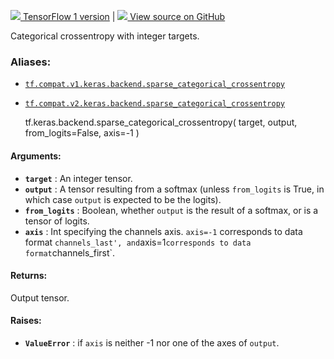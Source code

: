 [ ![](https://tensorflow.google.cn/images/tf_logo_32px.png) TensorFlow 1
version](/versions/r1.15/api_docs/python/tf/keras/backend/sparse_categorical_crossentropy)
|  [ ![](https://tensorflow.google.cn/images/GitHub-Mark-32px.png) View source
on GitHub
](https://github.com/tensorflow/tensorflow/blob/r2.0/tensorflow/python/keras/backend.py#L4480-L4555)  
  
  
Categorical crossentropy with integer targets.

### Aliases:

  * [`tf.compat.v1.keras.backend.sparse_categorical_crossentropy`](/api_docs/python/tf/keras/backend/sparse_categorical_crossentropy)
  * [`tf.compat.v2.keras.backend.sparse_categorical_crossentropy`](/api_docs/python/tf/keras/backend/sparse_categorical_crossentropy)

    
    
    tf.keras.backend.sparse_categorical_crossentropy(
        target,
        output,
        from_logits=False,
        axis=-1
    )
    

#### Arguments:

  * **`target`** : An integer tensor.
  * **`output`** : A tensor resulting from a softmax (unless `from_logits` is True, in which case `output` is expected to be the logits).
  * **`from_logits`** : Boolean, whether `output` is the result of a softmax, or is a tensor of logits.
  * **`axis`** : Int specifying the channels axis. `axis=-1` corresponds to data format `channels_last', and`axis=1`corresponds to data format`channels_first`.

#### Returns:

Output tensor.

#### Raises:

  * **`ValueError`** : if `axis` is neither -1 nor one of the axes of `output`.

